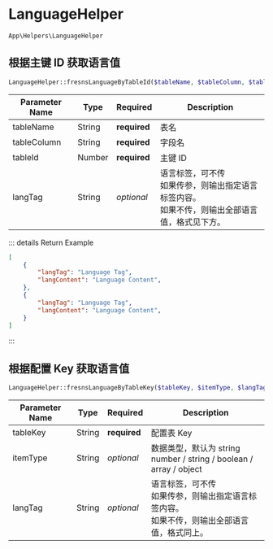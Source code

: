 # LanguageHelper

`App\Helpers\LanguageHelper`

## 根据主键 ID 获取语言值

```php
LanguageHelper::fresnsLanguageByTableId($tableName, $tableColumn, $tableId, $langTag);
```
| Parameter Name | Type | Required | Description |
| --- | --- | --- | --- |
| tableName | String | **required** | 表名 |
| tableColumn | String | **required** | 字段名 |
| tableId | Number | **required** | 主键 ID |
| langTag | String | *optional* | 语言标签，可不传<br>如果传参，则输出指定语言标签内容。<br>如果不传，则输出全部语言值，格式见下方。 |

::: details Return Example
```json
[
    {
        "langTag": "Language Tag",
        "langContent": "Language Content",
    },
    {
        "langTag": "Language Tag",
        "langContent": "Language Content",
    }
]
```
:::

## 根据配置 Key 获取语言值

```php
LanguageHelper::fresnsLanguageByTableKey($tableKey, $itemType, $langTag);
```
| Parameter Name | Type | Required | Description |
| --- | --- | --- | --- |
| tableKey | String | **required** | 配置表 Key |
| itemType | String | *optional* | 数据类型，默认为 string<br>number / string / boolean / array / object |
| langTag | String | *optional* | 语言标签，可不传<br>如果传参，则输出指定语言标签内容。<br>如果不传，则输出全部语言值，格式同上。 |
